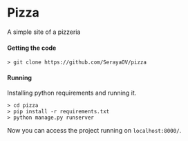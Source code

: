# Pizza
A simple site of a pizzeria

#### Getting the code
```
> git clone https://github.com/SerayaOV/pizza
```

#### Running

Installing python requirements and running it.

```
> cd pizza
> pip install -r requirements.txt
> python manage.py runserver

```

Now you can access the project running on `localhost:8000/`.
